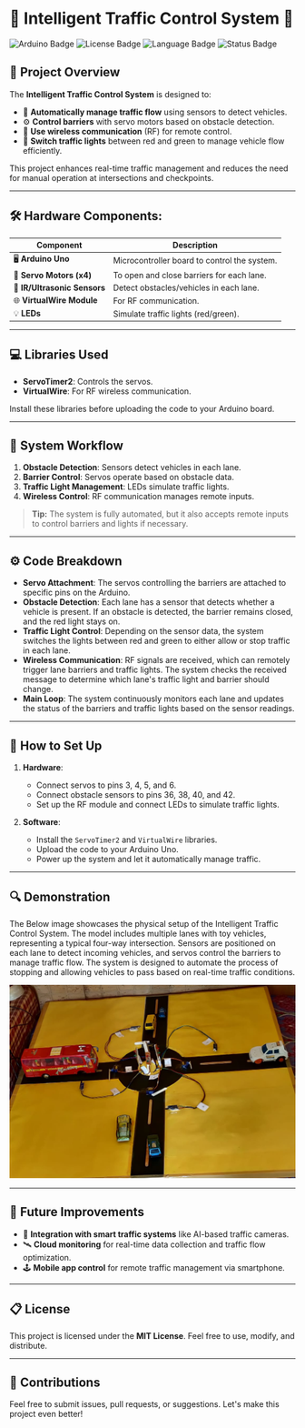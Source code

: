 # 🌟 **Intelligent Traffic Control System** 🚦

![Arduino Badge](https://img.shields.io/badge/Arduino-Project-blue.svg)
![License Badge](https://img.shields.io/badge/License-MIT-brightgreen.svg)
![Language Badge](https://img.shields.io/badge/Language-C++-orange.svg)
![Status Badge](https://img.shields.io/badge/Status-Completed-success.svg)

## 🚗 **Project Overview**

The **Intelligent Traffic Control System** is designed to:
- 🚥 **Automatically manage traffic flow** using sensors to detect vehicles.
- ⚙️ **Control barriers** with servo motors based on obstacle detection.
- 📡 **Use wireless communication** (RF) for remote control.
- 🚦 **Switch traffic lights** between red and green to manage vehicle flow efficiently.

This project enhances real-time traffic management and reduces the need for manual operation at intersections and checkpoints.

---

## 🛠️ **Hardware Components**:
| **Component**         | **Description**                                              |
|-----------------------|--------------------------------------------------------------|
| 🖥️ **Arduino Uno**    | Microcontroller board to control the system.                 |
| 🦾 **Servo Motors (x4)** | To open and close barriers for each lane.                  |
| 🚨 **IR/Ultrasonic Sensors** | Detect obstacles/vehicles in each lane.                |
| 🌐 **VirtualWire Module** | For RF communication.                                     |
| 💡 **LEDs**           | Simulate traffic lights (red/green).                         |

---

## 💻 **Libraries Used**
- **ServoTimer2**: Controls the servos.
- **VirtualWire**: For RF wireless communication.

Install these libraries before uploading the code to your Arduino board.

---

## 🔄 **System Workflow**

1. **Obstacle Detection**: Sensors detect vehicles in each lane.
2. **Barrier Control**: Servos operate based on obstacle data.
3. **Traffic Light Management**: LEDs simulate traffic lights.
4. **Wireless Control**: RF communication manages remote inputs.

> **Tip:** The system is fully automated, but it also accepts remote inputs to control barriers and lights if necessary.

---

## ⚙️ **Code Breakdown**

- **Servo Attachment**: The servos controlling the barriers are attached to specific pins on the Arduino.
- **Obstacle Detection**: Each lane has a sensor that detects whether a vehicle is present. If an obstacle is detected, the barrier remains closed, and the red light stays on.
- **Traffic Light Control**: Depending on the sensor data, the system switches the lights between red and green to either allow or stop traffic in each lane.
- **Wireless Communication**: RF signals are received, which can remotely trigger lane barriers and traffic lights. The system checks the received message to determine which lane's traffic light and barrier should change.
- **Main Loop**: The system continuously monitors each lane and updates the status of the barriers and traffic lights based on the sensor readings.

---

## 🧰 **How to Set Up**

1. **Hardware**:
   - Connect servos to pins 3, 4, 5, and 6.
   - Connect obstacle sensors to pins 36, 38, 40, and 42.
   - Set up the RF module and connect LEDs to simulate traffic lights.

2. **Software**:
   - Install the `ServoTimer2` and `VirtualWire` libraries.
   - Upload the code to your Arduino Uno.
   - Power up the system and let it automatically manage traffic.

---

## 🔍 **Demonstration**

The Below image showcases the physical setup of the Intelligent Traffic Control System. The model includes multiple lanes with toy vehicles, representing a typical four-way intersection. Sensors are positioned on each lane to detect incoming vehicles, and servos control the barriers to manage traffic flow. The system is designed to automate the process of stopping and allowing vehicles to pass based on real-time traffic conditions.

![Intelligent Traffic Control System](Photo_1.jpg)

---

## 🚀 **Future Improvements**
- 🔗 **Integration with smart traffic systems** like AI-based traffic cameras.
- 🛰️ **Cloud monitoring** for real-time data collection and traffic flow optimization.
- 🕹️ **Mobile app control** for remote traffic management via smartphone.

---

## 📋 **License**
This project is licensed under the **MIT License**. Feel free to use, modify, and distribute.

---

## 🤝 **Contributions**
Feel free to submit issues, pull requests, or suggestions. Let's make this project even better!
